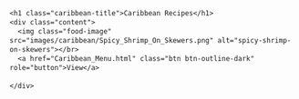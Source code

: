 <!DOCTYPE html>
<html lang="en" dir="ltr">

<head>
  <meta charset="utf-8">
  <title>Claraz Recipes</title>

  <!-- Google Fonts -->
  <style>
    @import url('https://fonts.googleapis.com/css2?family=Cabin:wght@500;700&family=Ubuntu:ital,wght@0,400;1,700&display=swap');
  </style>

  <!--Favicon Icon-->

  <!--CSS Stylesheets-->
  <link rel="stylesheet" href="https://stackpath.bootstrapcdn.com/bootstrap/4.5.2/css/bootstrap.min.css" integrity="sha384-JcKb8q3iqJ61gNV9KGb8thSsNjpSL0n8PARn9HuZOnIxN0hoP+VmmDGMN5t9UJ0Z" crossorigin="anonymous">
  <link rel="stylesheet" href="Cookbook.css">

  <!-- Font-Awesome -->


  <!--Bootstrap Scripts-->
  <script src="https://code.jquery.com/jquery-3.5.1.slim.min.js" integrity="sha384-DfXdz2htPH0lsSSs5nCTpuj/zy4C+OGpamoFVy38MVBnE+IbbVYUew+OrCXaRkfj" crossorigin="anonymous"></script>
  <script src="https://cdn.jsdelivr.net/npm/popper.js@1.16.1/dist/umd/popper.min.js" integrity="sha384-9/reFTGAW83EW2RDu2S0VKaIzap3H66lZH81PoYlFhbGU+6BZp6G7niu735Sk7lN" crossorigin="anonymous"></script>
  <script src="https://stackpath.bootstrapcdn.com/bootstrap/4.5.2/js/bootstrap.min.js" integrity="sha384-B4gt1jrGC7Jh4AgTPSdUtOBvfO8shuf57BaghqFfPlYxofvL8/KUEfYiJOMMV+rV" crossorigin="anonymous"></script>

</head>

<body class="cookbook-body">

  <div class="container-fluid" id="caribbean-recipes">

    <h1 class="caribbean-title">Caribbean Recipes</h1>
    <div class="content">
      <img class="food-image" src="images/caribbean/Spicy_Shrimp_On_Skewers.png" alt="spicy-shrimp-on-skewers"></br>
      <a href="Caribbean_Menu.html" class="btn btn-outline-dark" role="button">View</a>

    </div>
  </div>



</body>

</html>
